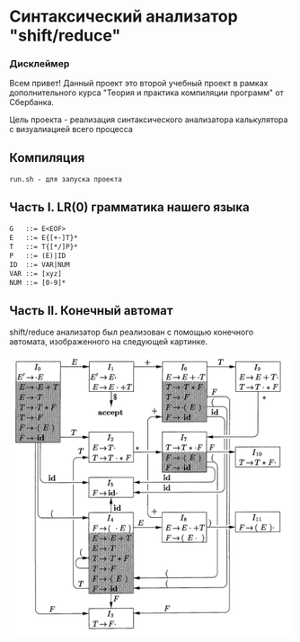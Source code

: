 # Синтаксический анализатор "shift/reduce"
### Дисклеймер ###
Всем привет!
Данный проект это второй учебный проект в рамках дополнительного курса "Теория и практика компиляции программ" от Сбербанка.

Цель проекта - реализация синтаксического анализатора калькулятора с визуалиацией всего процесса

## Компиляция ##
```
run.sh - для запуска проекта
```

## Часть I. LR(0) грамматика нашего языка ##
```
G   ::= E<EOF>
E   ::= E{[+-]T}*
T   ::= T{[*/]P}*
P   ::= (E)|ID
ID  ::= VAR|NUM
VAR ::= [xyz]
NUM ::= [0-9]*
```

## Часть II. Конечный автомат ##

shift/reduce анализатор был реализован с помощью конечного автомата, изображенного на следующей картинке.

![Image alt](https://github.com/BoredLudleth/Calculator-Parsing/raw/main/shift-reduce/state_machine.png)